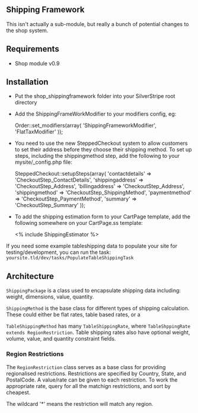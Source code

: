 ## Shipping Framework

This isn't actually a sub-module, but really a bunch of potential changes to the shop system.

## Requirements

 * Shop module v0.9

## Installation

 * Put the shop_shippingframework folder into your SilverStripe root directory
 * Add the ShippingFrameWorkModifier to your modifiers config, eg:
 
	Order::set_modifiers(array(
		'ShippingFrameworkModifier',
		'FlatTaxModifier'
	));
	
 * You need to use the new SteppedCheckout system to allow customers to set their address
 before they choose their shipping method. To set up steps, including the shippingmethod step,
 add the following to your mysite/_config.php file:
 
	SteppedCheckout::setupSteps(array(
		'contactdetails' => 'CheckoutStep_ContactDetails',
		'shippingaddress' => 'CheckoutStep_Address',
		'billingaddress' => 'CheckoutStep_Address',
		'shippingmethod' => 'CheckoutStep_ShippingMethod',
		'paymentmethod' => 'CheckoutStep_PaymentMethod',
		'summary' => 'CheckoutStep_Summary'
	));
 
 * To add the shipping estimation form to your CartPage template, add the following
 somewhere on your CartPage.ss template:
 
	<% include ShippingEstimator %>
	
If you need some example tableshipping data to populate your site for testing/development, 
you can run the task: `yoursite.tld/dev/tasks/PopulateTableShippingTask`

## Architecture

`ShippingPackage` is a class used to encapsulate shipping data including: weight, dimensions, value, quantity.

`ShippingMethod` is the base class for different types of shipping calculation.
These could either be flat rates, table based rates, or a

`TableShippingMethod` has many `TableShippingRate`, where `TableShppingRate extends RegionRestriction`.
Table shipping rates also have optional weight, volume, value, and quantity constraint fields.

### Region Restrictions

The `RegionRestriction` class serves as a base class for providing regionalised restrictions.
Restrictions are specified by Country, State, and PostalCode. A value/rate can be given to each
restriction. To work the appropriate rate, query for all the matchign restrictions, and sort
by cheapest.

The wildcard '*' means the restriction will match any region.